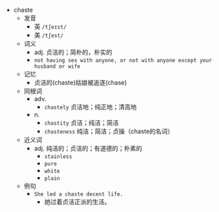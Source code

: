 - chaste
  - 发音
    - 英 `/tʃeɪst/`
    - 美 `/tʃest/`
  - 词义
    - adj. 贞洁的；简朴的，朴实的
    - `not having sex with anyone, or not with anyone except your husband or wife`
  - 记忆
    - 贞洁的(chaste)姑娘被追逐(chase)
  - 同根词
    - adv.
      - `chastely` 贞洁地；纯正地；清高地
    - n.
      - `chastity` 贞洁；纯洁；简洁
      - `chasteness` 纯洁；简洁；贞操（chaste的名词）
  - 近义词
    - adj. 纯洁的；贞洁的；有道德的；朴素的
      - `stainless`
      - `pure`
      - `white`
      - `plain`
  - 例句
    - `She led a chaste decent life.`
      - 她过着贞洁正派的生活。

